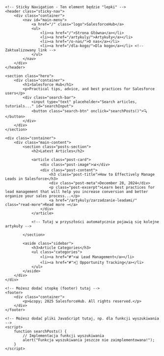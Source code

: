 <!DOCTYPE html>
<html lang="pl">
<head>
    <meta charset="UTF-8">
    <meta name="viewport" content="width=device-width, initial-scale=1.0">
    <title>SalesforceHub - Praktyczne Porady i Wskazówki</title>
    <link rel="stylesheet" href="css/style.css"> <!-- Upewnij się, że ścieżka do Twojego pliku CSS jest poprawna -->
</head>
<body>

    <!-- Sticky Navigation - Ten element będzie "lepki" -->
    <header class="sticky-nav">
        <div class="container">
            <nav id="main-menu">
                <a href="/" class="logo">SalesforceHub</a>
                <ul>
                    <li><a href="/">Strona Główna</a></li>
                    <li><a href="/artykuly/">Artykuły</a></li>
                    <li><a href="/o-nas/">O nas</a></li>
                    <li><a href="/dla-kogo/">Dla kogo</a></li> <!-- Zaktualizowany link -->
                </ul>
            </nav>
        </div>
    </header>

    <section class="hero">
        <div class="container">
            <h1>Salesforce Hub</h1>
            <p>Practical tips, advice, and best practices for Salesforce users</p>
            <div class="search-bar">
                <input type="text" placeholder="Search articles, tutorials..." id="searchInput">
                <button class="search-btn" onclick="searchPosts()">🔍</button>
            </div>
        </div>
    </section>

    <div class="container">
        <div class="main-content">
            <section class="posts-section">
                <h2>Latest Articles</h2>
                
                <article class="post-card">
                    <div class="post-image">📊</div>
                    <div class="post-content">
                        <h3 class="post-title">How to Effectively Manage Leads in Salesforce</h3>
                        <div class="post-meta">December 28, 2024</div>
                        <p class="post-excerpt">Learn best practices for lead management that will help you increase conversion and better organize your sales process...</p>
                        <a href="/artykuly/zarzadzanie-leadami/" class="read-more">Read more →</a>
                    </div>
                </article>
                
                <!-- Tutaj w przyszłości automatycznie pojawią się kolejne artykuły -->

            </section>

            <aside class="sidebar">
                <h3>Article Categories</h3>
                <ul class="categories">
                    <li><a href="#">📊 Lead Management</a></li>
                    <li><a href="#">🎯 Opportunity Tracking</a></li>
                </ul>
            </aside>
        </div>
    </div>

    <!-- Możesz dodać stopkę (footer) tutaj -->
    <footer>
        <div class="container">
            <p>&copy; 2025 SalesforceHub. All rights reserved.</p>
        </div>
    </footer>

    <!-- Możesz dodać pliki JavaScript tutaj, np. dla funkcji wyszukiwania -->
    <script>
        function searchPosts() {
            // Implementacja funkcji wyszukiwania
            alert("Funkcja wyszukiwania jeszcze nie zaimplementowana!");
        }
    </script>

</body>
</html>
